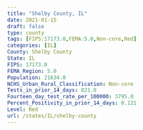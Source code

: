 ```yaml
---
title: "Shelby County, IL"
date: 2021-01-15
draft: false
type: county
tags: [FIPS:17173.0,FEMA:5.0,Non-core,Red]
categories: [IL]
County: Shelby County
State: IL
FIPS: 17173.0
FEMA_Region: 5.0
Population: 21634.0
NCHS_Urban_Rural_Classification: Non-core
Tests_in_prior_14_days: 821.0
Fourteen_day_test_rate_per_100000: 3795.0
Percent_Positivity_in_prior_14_days: 0.121
Level: Red
url: /states/IL/shelby-county
---
```



